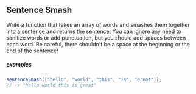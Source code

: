 ## Sentence Smash

Write a function that takes an array of words and smashes them together into a sentence and returns the sentence. You can ignore any need to sanitize words or add punctuation, but you should add spaces between each word. Be careful, there shouldn't be a space at the beginning or the end of the sentence!

##### examples

```javascript
sentenceSmash(["hello", "world", "this", "is", "great"]);
// -> "hello world this is great"
```
